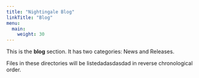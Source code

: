 ```yaml
---
title: "Nightingale Blog"
linkTitle: "Blog"
menu:
  main:
    weight: 30
---
```



This is the **blog** section. It has two categories: News and Releases.

Files in these directories will be listedadasdasdad in reverse chronological order.

